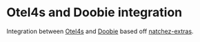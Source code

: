 # Otel4s and Doobie integration

Integration between [Otel4s](https://github.com/typelevel/otel4s) and [Doobie](https://github.com/tpolecat/doobie) based
off [natchez-extras](https://github.com/ovotech/natchez-extras/tree/master/natchez-extras-doobie/src/main/scala/com/ovoenergy/natchez/extras/doobie).